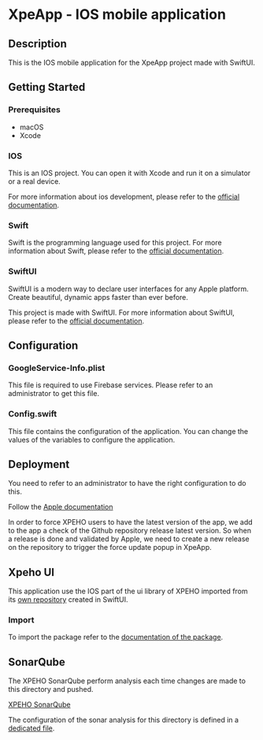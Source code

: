 # XpeApp - IOS mobile application

## Description

This is the IOS mobile application for the XpeApp project made with SwiftUI.

## Getting Started

### Prerequisites

- macOS
- Xcode

### IOS

This is an IOS project. You can open it with Xcode and run it on a simulator or a real device.

For more information about ios development, please refer to the [official documentation](https://developer.apple.com/documentation/).

### Swift

Swift is the programming language used for this project. For more information about Swift, please refer to the [official documentation](https://developer.apple.com/documentation/swift).

### SwiftUI

SwiftUI is a modern way to declare user interfaces for any Apple platform. Create beautiful, dynamic apps faster than ever before.

This project is made with SwiftUI. For more information about SwiftUI, please refer to the [official documentation](https://developer.apple.com/documentation/swiftui).

## Configuration

### GoogleService-Info.plist

This file is required to use Firebase services. Please refer to an administrator to get this file.

### Config.swift

This file contains the configuration of the application. You can change the values of the variables to configure the application.

## Deployment

You need to refer to an administrator to have the right configuration to do this.

Follow the [Apple documentation](https://developer.apple.com/documentation/xcode/distributing-your-app-for-beta-testing-and-releases)

In order to force XPEHO users to have the latest version of the app, we add to the app a check of the Github repository release latest version. So when a release is done and validated by Apple, we need to create a new release on the repository to trigger the force update popup in XpeApp.

## Xpeho UI

This application use the IOS part of the ui library of XPEHO imported from its [own repository](https://github.com/XPEHO/xpeho_ui_swift) created in SwiftUI.

### Import

To import the package refer to the [documentation of the package](https://github.com/XPEHO/xpeho_ui_swift/blob/main/README.md).

## SonarQube

The XPEHO SonarQube perform analysis each time changes are made to this directory and pushed.

[XPEHO SonarQube](https://sonar.infra.xpeho.com)

The configuration of the sonar analysis for this directory is defined in a [dedicated file](./sonar-project.properties).
